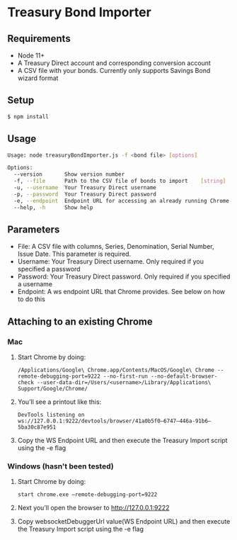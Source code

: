 # Treasury Bond Importer

## Requirements

* Node 11+
* A Treasury Direct account and corresponding conversion account
* A CSV file with your bonds. Currently only supports Savings Bond wizard format

## Setup

```bash
$ npm install
```

## Usage

```bash
Usage: node treasuryBondImporter.js -f <bond file> [options]

Options:
  --version       Show version number                                  [boolean]
  -f, --file      Path to the CSV file of bonds to import    [string] [required]
  -u, --username  Your Treasury Direct username                         [string]
  -p, --password  Your Treasury Direct password                         [string]
  -e, --endpoint  Endpoint URL for accessing an already running Chrome  [string]
  --help, -h      Show help                                            [boolean]
```

## Parameters

* File: A CSV file with columns, Series, Denomination, Serial Number, Issue Date. This parameter is required.
* Username: Your Treasury Direct username. Only required if you specified a password
* Password: Your Treasury Direct password. Only required if you specified a username
* Endpoint: A ws endpoint URL that Chrome provides. See below on how to do this

## Attaching to an existing Chrome

### Mac
1. Start Chrome by doing:
    ```
    /Applications/Google\ Chrome.app/Contents/MacOS/Google\ Chrome --remote-debugging-port=9222 --no-first-run --no-default-browser-check --user-data-dir=/Users/<username>/Library/Applications\ Support/Google/Chrome/
    ```

2. You’ll see a printout like this:
    ```
    DevTools listening on ws://127.0.0.1:9222/devtools/browser/41a0b5f0–6747–446a-91b6–5ba30c87e951
    ```

3. Copy the WS Endpoint URL and then execute the Treasury Import script using the -e flag

### Windows (hasn't been tested)
1. Start Chrome by doing:
    ```
    start chrome.exe –remote-debugging-port=9222
    ```

2. Next you’ll open the browser to http://127.0.0.1:9222

3. Copy websocketDebuggerUrl value(WS Endpoint URL) and then execute the Treasury Import script using the -e flag

